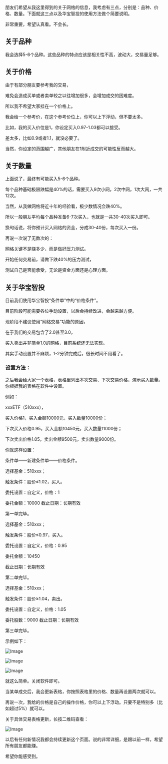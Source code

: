 朋友们希望从我这里得到的关于网格的信息，我考虑有三点，分别是：品种、价格、数量。下面就这三点以及华宝智投的使用方法做个简要说明。



非常重要，希望认真看。不会长。



## 关于品种

我会选择5-6个品种。这些品种的特点应该是相关性不高，波动大，交易量足够。





## 关于价格

由于有部分朋友要参考我的交易，

难免会造成买单或者卖单较之以往增加很多，会增加成交的困难度。

所以我不希望大家挂在一个价格上。

我会给一个参考价，在这个参考价位上，你可以上下浮动，但不要太多。

比如，我的买入价位是1，你设定买入0.97-1.03都可以接受。

差太多，比如0.9或者1.1，就没必要了。

当然，你设定的范围越广，其他朋友在1附近成交的可能性反而越大。



## 关于数量

上面说了，最终有可能买入5-6个品种。

每个品种基础极限跌幅是40%的话，需要买入9次小网，2次中网，1次大网，一共12次。



当然，从我做网格将近十年的经验看，极少数情况会跌40%。

所以一般朋友平均每个品种准备6-7次买入，也就是一共30-40次买入即可。

换句话说，将你预计买入网格的资金，分成30-40份，每次买入一份。



再说一次说了无数次的：

网格关键不是赚多少，而是做好压力测试。

开始任何交易前，请做下跌40%的压力测试，

测试自己是否能承受，无论是资金方面还是心理方面。



## 关于华宝智投

目前我们使用华宝智投“条件单”中的“价格条件”。

目前阶段可能需要各位手动设置，以后会持续改进，会越来越方便。

现阶段不建议使用“网格交易”功能的原因，

在于我们的交易包含了2.0甚至3.0，

买入卖出并非简单1.0的网格，目前系统还无法实现。

其实手动设置并不麻烦，1-2分钟完成后，很长时间不用看了。



### 设置方法：



之后我会给大家一个表格，表格里列出本次交易、下次交易价格，演示买入数量。你根据我的表格在软件中设置。



例如：



xxxETF（510xxx），

买入价格1，买入金额10000元，买入数量10000份；

下次买入价格0.95，买入金额10450元，买入数量11000份；

下次卖出价格1.05，卖出金额9500元，卖出数量9000份。



你就这样设置：



条件单——新建条件单——价格条件。



选择基金：510xxx；

触发条件：股价≤1.02，买入。

委托设置：自定义，价格：1

委托金额：10000
截止日期：长期有效

第一单完毕。



选择基金：510xxx；

触发条件：股价≤0.97，买入。

委托设置：自定义，价格：0.95

委托金额：10450

截止日期：长期有效

第二单完毕。



选择基金：510xxx；

触发条件：股价≥1.04，卖出。

委托设置：自定义，价格：1.05

委托股数：9000
截止日期：长期有效

第三单完毕。



示例如下： 

![Image](https://mmbiz.qpic.cn/mmbiz_jpg/SEPick5M9xjPiaogbv7YzKfZNWdTtwJ8aOxWfMfunf3X3FEjXkRe5Ltw1KDoCCFQpEhjUQ4tYqnyZWCMsu7rwPNA/640?wx_fmt=jpeg&tp=webp&wxfrom=5&wx_lazy=1&wx_co=1)

![Image](https://mmbiz.qpic.cn/mmbiz_jpg/SEPick5M9xjPiaogbv7YzKfZNWdTtwJ8aOsWmpUTEibLcAzxjPTB0eOXutKLFpmeXcnGGj6yrm6g39akdWXxIOFOw/640?wx_fmt=jpeg&tp=webp&wxfrom=5&wx_lazy=1&wx_co=1)

![Image](https://mmbiz.qpic.cn/mmbiz_jpg/SEPick5M9xjPiaogbv7YzKfZNWdTtwJ8aOiaZez4XdqMgPl9XicIZ6A1J4KHKbasicuj1icDTfDzibKEbme6zmj6XlE2g/640?wx_fmt=jpeg&tp=webp&wxfrom=5&wx_lazy=1&wx_co=1)





就这么简单。关闭软件即可。

当某单成交后，我会更新表格，你按照表格里的价格、数量再设置两次就可以。



再说一次，我给的价格是自己的操作价格，你可以上下浮动。只要不是特别多（比如超过5%）就可以。



关于具体交易表格更新，长按二维码查看：

![Image](https://mmbiz.qpic.cn/mmbiz_png/SEPick5M9xjPiaogbv7YzKfZNWdTtwJ8aO4R7jVxt5rcaq4qN8GQW9sL87WAlHGd8ZEZyFqRbsspwic6rrVX4WlQA/640?wx_fmt=png&tp=webp&wxfrom=5&wx_lazy=1&wx_co=1)





以后有任何新情况我都会持续更新这个页面。说的非常详细，是跟以前一样，希望所有朋友都能赚。



希望你能感受到。